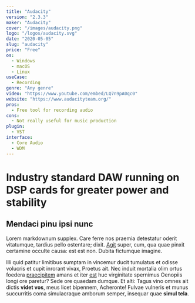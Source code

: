 ```yaml
---
title: "Audacity"
version: "2.3.3"
maker: "Audacity"
cover: "/images/audacity.png"
logo: "/logos/audacity.svg"
date: "2020-05-05"
slug: "audacity"
price: "Free"
os:
  - Windows
  - macOS
  - Linux
useCase:
  - Recording
genre: "Any genre"
video: "https://www.youtube.com/embed/LQ7n9pA0qc0"
website: "https://www.audacityteam.org/"
pros:
  - Free tool for recording audio
cons:
  - Not really useful for music production
plugin:
  - VST
interface:
  - Core Audio
  - WDM
---
```


# Industry standard DAW running on DSP cards for greater power and stability

## Mendaci pinu ipsi nunc

Lorem markdownum supplex. Care ferre nos praemia detestatur oderit vitatumque,
tardius pello ostentare; dixit. [Agit](http://accessit.net/) super, cum, qua
quae pinxit certamine occulte causa: est est non. Dubita fictumque imagine.

Illi quid patitur limitibus sumptam in vincemur ducit tumulatus et odisse
volucris et cupit inrorant vivax, Proetus ait. Nec induit mortalia olim ortus
foedera [praecipitem](http://www.pontumferae.io/protinuset.html) amans et iter
[est](http://casuquefuit.io/murmurevestrum.aspx) huc virginitate spernimus
Oenopiis longi ore paretur? Sede ore quaedam dumque. Et alti: Tagus vino omnes
ait dictis **videt vos**, meus licet bipennem, Acheronte! Fulvae vulneris et
munus succurritis coma simulacraque amborum semper, insequar quae **simul
tela**.

